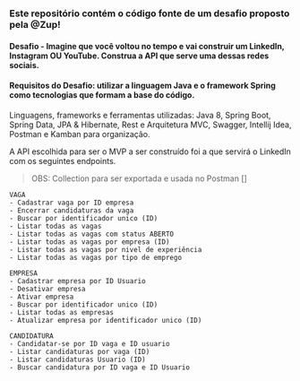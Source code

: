 ### Este repositório contém o código fonte de um desafio proposto pela @Zup!

#### Desafio - Imagine que você voltou no tempo e vai construir um LinkedIn, Instagram OU YouTube. Construa a API que serve uma dessas redes sociais.

#### Requisitos do Desafio: utilizar a linguagem Java e o framework Spring como tecnologias que formam a base do código. 

Linguagens, frameworks e ferramentas utilizadas:
Java 8, Spring Boot, Spring Data, JPA & Hibernate, Rest e Arquitetura MVC, Swagger, Intellij Idea, Postman e Kamban para organização.

A API escolhida para ser o MVP a ser construído foi a que servirá o LinkedIn com os seguintes endpoints.

> OBS: Collection para ser exportada e usada no Postman []


````
VAGA 
- Cadastrar vaga por ID empresa
- Encerrar candidaturas da vaga 
- Buscar por identificador unico (ID)
- Listar todas as vagas
- Listar todas as vagas com status ABERTO
- Listar todas as vagas por empresa (ID)
- Listar todas as vagas por nivel de experiência
- Listar todas as vagas por tipo de emprego

EMPRESA
- Cadastrar empresa por ID Usuario
- Desativar empresa
- Ativar empresa
- Buscar por identificador unico (ID)
- Listar todas as empresas
- Atualizar empresa por identificador unico (ID)

CANDIDATURA 
- Candidatar-se por ID vaga e ID usuario
- Listar candidaturas por vaga (ID)
- Listar candidaturas Usuario (ID)
- Buscar candidatura por ID vaga e ID Usuario

````
